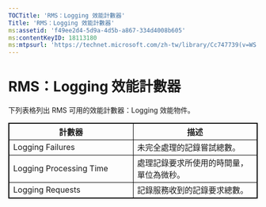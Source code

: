 ```yaml
---
TOCTitle: 'RMS：Logging 效能計數器'
Title: 'RMS：Logging 效能計數器'
ms:assetid: 'f49ee2d4-5d9a-4d5b-a867-334d4008b605'
ms:contentKeyID: 18113180
ms:mtpsurl: 'https://technet.microsoft.com/zh-tw/library/Cc747739(v=WS.10)'
---
```


RMS：Logging 效能計數器
=======================

下列表格列出 RMS 可用的效能計數器：Logging 效能物件。

<p></p> 
<table style="border:1px solid black;">
<colgroup>
<col width="50%" />
<col width="50%" />
</colgroup>
<thead>
<tr class="header">
<th style="border:1px solid black;" >計數器</th>
<th style="border:1px solid black;" >描述</th>
</tr>
</thead>
<tbody>
<tr class="odd">
<td style="border:1px solid black;">Logging Failures</td>
<td style="border:1px solid black;">未完全處理的記錄嘗試總數。</td>
</tr>
<tr class="even">
<td style="border:1px solid black;">Logging Processing Time</td>
<td style="border:1px solid black;">處理記錄要求所使用的時間量，單位為微秒。</td>
</tr>
<tr class="odd">
<td style="border:1px solid black;">Logging Requests</td>
<td style="border:1px solid black;">記錄服務收到的記錄要求總數。</td>
</tr>
</tbody>
</table>
